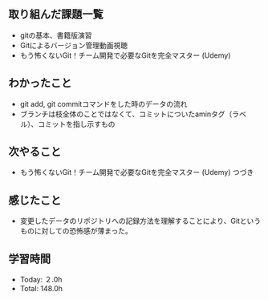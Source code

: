 ## 取り組んだ課題一覧
- gitの基本、書籍版演習
- Gitによるバージョン管理動画視聴
- もう怖くないGit！チーム開発で必要なGitを完全マスター (Udemy)
## わかったこと
- git add, git commitコマンドをした時のデータの流れ
- ブランチは枝全体のことではなくて、コミットについたaminタグ（ラベル）、コミットを指し示すもの
## 次やること
- もう怖くないGit！チーム開発で必要なGitを完全マスター (Udemy) つづき
## 感じたこと
- 変更したデータのリポジトリへの記録方法を理解することにより、Gitというものに対しての恐怖感が薄まった。
## 学習時間
- Today: ２.0h
- Total: 148.0h
